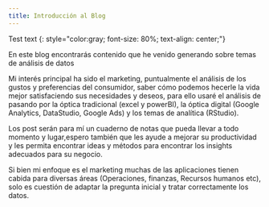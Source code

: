 ```yaml
---
title: Introducción al Blog
---
```


Test text
{: style="color:gray; font-size: 80%; text-align: center;"}

En este blog encontrarás contenido que he venido generando sobre temas de análisis de datos 

Mi interés principal ha sido el marketing, puntualmente el análisis de los gustos y preferencias del consumidor, saber cómo podemos hecerle la vida mejor satisfaciendo sus necesidades y deseos, para ello usaré el análisis de pasando por la óptica tradicional (excel y powerBI), la óptica digital (Google Analytics, DataStudio, Google Ads) y los temas de analítica (RStudio).

Los post serán para mí un cuaderno de notas que pueda llevar a todo momento y lugar,espero también que les ayude a mejorar su productividad y les permita encontrar ideas y métodos para encontrar los insights adecuados para su negocio. 

Si bien mi enfoque es el marketing muchas de las aplicaciones tienen cabida para diversas áreas (Operaciones, finanzas, Recursos humanos etc), solo es cuestión de adaptar la pregunta inicial y tratar correctamente los datos.



